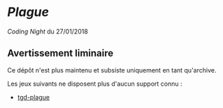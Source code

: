 # *Plague*

*Coding Night* du 27/01/2018

## Avertissement liminaire

Ce dépôt n'est plus maintenu et subsiste uniquement en tant qu'archive.

Les jeux suivants ne disposent plus d'aucun support connu :

- [tgd-plague](https://github.com/TeleGD/tgd-plague/tree/master/src/plague)
